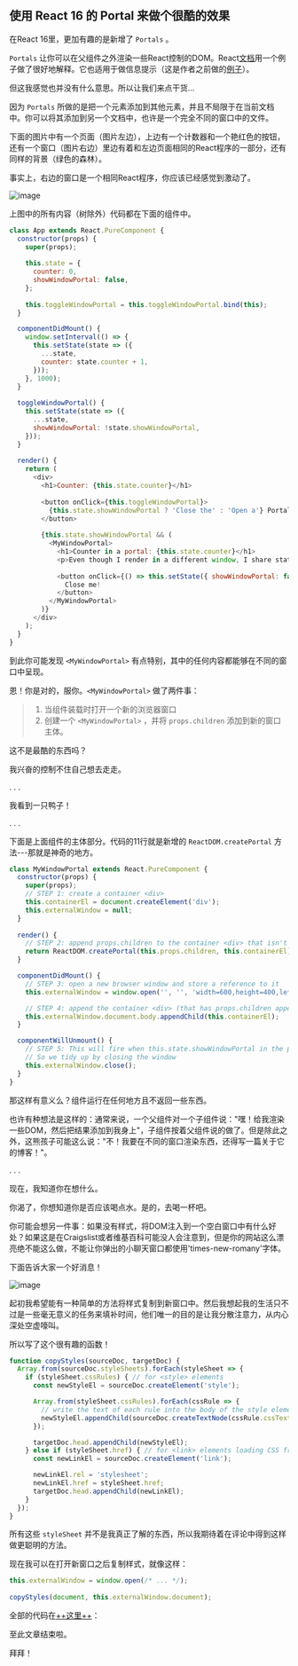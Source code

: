 ## 使用 React 16 的 Portal 来做个很酷的效果

在React 16里，更加有趣的是新增了 `Portals` 。

`Portals` 让你可以在父组件之外渲染一些React控制的DOM。React[<u>文档</u>](https://reactjs.org/docs/portals.html)用一个例子做了很好地解释。它也适用于做信息提示（这是作者之前做的[<u>例子</u>](https://codepen.io/davidgilbertson/pen/ooXVyw)）。

但这我感觉也并没有什么意思。所以让我们来点干货...

因为 `Portals` 所做的是把一个元素添加到其他元素，并且不局限于在当前文档中。你可以将其添加到另一个文档中，也许是一个完全不同的窗口中的文件。


下面的图片中有一个页面（图片左边），上边有一个计数器和一个艳红色的按钮，还有一个窗口（图片右边）里边有着和左边页面相同的React程序的一部分，还有同样的背景（绿色的森林）。

事实上，右边的窗口是一个相同React程序，你应该已经感觉到激动了。

![image](https://cdn-images-1.medium.com/max/2000/1*ogsV-9IGNtaVjne2fb_oEA.png)

上图中的所有内容（树除外）代码都在下面的组件中。

```javascript
class App extends React.PureComponent {
  constructor(props) {
    super(props);
    
    this.state = {
      counter: 0,
      showWindowPortal: false,
    };
    
    this.toggleWindowPortal = this.toggleWindowPortal.bind(this);
  }

  componentDidMount() {
    window.setInterval(() => {
      this.setState(state => ({
        ...state,
        counter: state.counter + 1,
      }));
    }, 1000);
  }
  
  toggleWindowPortal() {
    this.setState(state => ({
      ...state,
      showWindowPortal: !state.showWindowPortal,
    }));
  }
  
  render() {
    return (
      <div>
        <h1>Counter: {this.state.counter}</h1>
        
        <button onClick={this.toggleWindowPortal}>
          {this.state.showWindowPortal ? 'Close the' : 'Open a'} Portal
        </button>
        
        {this.state.showWindowPortal && (
          <MyWindowPortal>
            <h1>Counter in a portal: {this.state.counter}</h1>
            <p>Even though I render in a different window, I share state!</p>
            
            <button onClick={() => this.setState({ showWindowPortal: false })} >
              Close me!
            </button>
          </MyWindowPortal>
        )}
      </div>
    );
  }
}
```

到此你可能发现 `<MyWindowPortal>` 有点特别，其中的任何内容都能够在不同的窗口中呈现。

恩！你是对的，服你。`<MyWindowPortal>` 做了两件事：

>1. 当组件装载时打开一个新的浏览器窗口
>2. 创建一个 `<MyWindowPortal>` ，并将 `props.children` 添加到新的窗口主体。

这不是最酷的东西吗？

我兴奋的控制不住自己想去走走。

.   .   .

我看到一只鸭子！

.   .   .


下面是上面组件的主体部分。代码的11行就是新增的 `ReactDOM.createPortal` 方法---那就是神奇的地方。


```javascript
class MyWindowPortal extends React.PureComponent {
  constructor(props) {
    super(props);
    // STEP 1: create a container <div>
    this.containerEl = document.createElement('div');
    this.externalWindow = null;
  }
  
  render() {
    // STEP 2: append props.children to the container <div> that isn't mounted anywhere yet
    return ReactDOM.createPortal(this.props.children, this.containerEl);
  }

  componentDidMount() {
    // STEP 3: open a new browser window and store a reference to it
    this.externalWindow = window.open('', '', 'width=600,height=400,left=200,top=200');

    // STEP 4: append the container <div> (that has props.children appended to it) to the body of the new window
    this.externalWindow.document.body.appendChild(this.containerEl);
  }

  componentWillUnmount() {
    // STEP 5: This will fire when this.state.showWindowPortal in the parent component becomes false
    // So we tidy up by closing the window
    this.externalWindow.close();
  }
}
```
那这样有意义么？组件运行在任何地方且不返回一些东西。

也许有种想法是这样的：通常来说，一个父组件对一个子组件说："嘿！给我渲染一些DOM，然后把结果添加到我身上"，子组件按着父组件说的做了。但是除此之外，这熊孩子可能这么说："不！我要在不同的窗口渲染东西，还得写一篇关于它的博客！"。

.   .   .

现在，我知道你在想什么。

你渴了，你想知道你是否应该喝点水。是的，去喝一杯吧。

你可能会想另一件事：如果没有样式，将DOM注入到一个空白窗口中有什么好处？如果这是在Craigslist或者维基百科可能没人会注意到，但是你的网站这么漂亮绝不能这么做，不能让你弹出的小聊天窗口都使用'times-new-romany'字体。

下面告诉大家一个好消息！

![image](https://cdn-images-1.medium.com/max/2000/1*eU-7ArIucnG5OreaPIJlEg.png)

起初我希望能有一种简单的方法将样式复制到新窗口中。然后我想起我的生活只不过是一些毫无意义的任务来填补时间，他们唯一的目的是让我分散注意力，从内心深处空虚嚎叫。

所以写了这个很有趣的函数！


```javascript
function copyStyles(sourceDoc, targetDoc) {
  Array.from(sourceDoc.styleSheets).forEach(styleSheet => {
    if (styleSheet.cssRules) { // for <style> elements
      const newStyleEl = sourceDoc.createElement('style');

      Array.from(styleSheet.cssRules).forEach(cssRule => {
        // write the text of each rule into the body of the style element
        newStyleEl.appendChild(sourceDoc.createTextNode(cssRule.cssText));
      });

      targetDoc.head.appendChild(newStyleEl);
    } else if (styleSheet.href) { // for <link> elements loading CSS from a URL
      const newLinkEl = sourceDoc.createElement('link');

      newLinkEl.rel = 'stylesheet';
      newLinkEl.href = styleSheet.href;
      targetDoc.head.appendChild(newLinkEl);
    }
  });
}
```

所有这些 `styleSheet` 并不是我真正了解的东西，所以我期待着在评论中得到这样做更聪明的方法。

现在我可以在打开新窗口之后复制样式，就像这样：


```javascript
this.externalWindow = window.open(/* ... */);
                                  
copyStyles(document, this.externalWindow.document);
```

全部的代码在[++这里++](https://codepen.io/anon/pen/EoYKde)：

至此文章结束啦。

拜拜！






